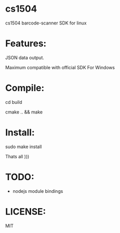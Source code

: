 cs1504
======

cs1504 barcode-scanner SDK for linux

Features:
=========

JSON data output.

Maximum compatible with official SDK For Windows

Compile:
========

 cd build

 cmake .. && make

Install:
========

 sudo make install

Thats all )))

TODO:
====
- nodejs module bindings

LICENSE:
========

MIT
